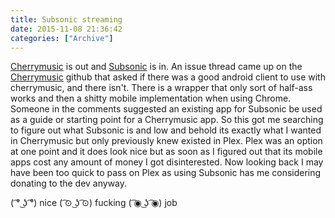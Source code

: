 ```yaml
---
title: Subsonic streaming
date: 2015-11-08 21:36:42
categories: ["Archive"]
---
```


[Cherrymusic](http://cherry.sqweeb.net) is out and [Subsonic](http://subsonic.sqweeb.net) is in. An issue thread came up on the [Cherrymusic](https://github.com/devsnd/cherrymusic) github that asked if there was a good android client to use with cherrymusic, and there isn't. There is a wrapper that only sort of half-ass works and then a shitty mobile implementation when using Chrome. Someone in the comments suggested an existing app for Subsonic be used as a guide or starting point for a Cherrymusic app. So this got me searching to figure out what Subsonic is and low and behold its exactly what I wanted in Cherrymusic but only previously knew existed in Plex. Plex was an option at one point and it does look nice but as soon as I figured out that its mobile apps cost any amount of money I got disinterested. Now looking back I may have been too quick to pass on Plex as using Subsonic has me considering donating to the dev anyway.


( ͡° ͜ʖ ͡°) nice ( ͡⊙ ͜ʖ ͡⊙) fucking ( ͡◉ ͜ʖ ͡◉) job